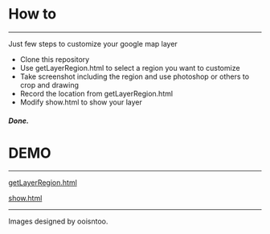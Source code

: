 # How to
--------
Just few steps to customize your google map layer

* Clone this repository
* Use getLayerRegion.html to select a region you want to customize
* Take screenshot including the region and use photoshop or others to crop and drawing
* Record the location from getLayerRegion.html
* Modify show.html to show your layer

##### Done.

# DEMO
------
[getLayerRegion.html](http://hothero.org/CGMapLayer/getLayerRegion.html)

[show.html](http://hothero.org/CGMapLayer/show.html)

***
Images designed by ooisntoo.